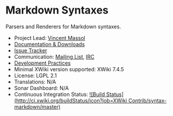 # Markdown Syntaxes

Parsers and Renderers for Markdown syntaxes.

* Project Lead: [Vincent Massol](http://www.xwiki.org/xwiki/bin/view/XWiki/VincentMassol)
* [Documentation & Downloads](https://extensions.xwiki.org/xwiki/bin/view/Extension/Markdown%20Syntax%201.2)
* [Issue Tracker](http://jira.xwiki.org/browse/MARKDOWN)
* Communication: [Mailing List](http://dev.xwiki.org/xwiki/bin/view/Community/MailingLists), [IRC](http://dev.xwiki.org/xwiki/bin/view/Community/IRC)
* [Development Practices](http://dev.xwiki.org)
* Minimal XWiki version supported: XWiki 7.4.5
* License: LGPL 2.1
* Translations: N/A
* Sonar Dashboard: N/A
* Continuous Integration Status: [![Build Status](http://ci.xwiki.org/buildStatus/icon?job=XWiki Contrib/syntax-markdown/master)](http://ci.xwiki.org/view/Contrib/job/XWiki%20Contrib/job/syntax-markdown/job/master/)
